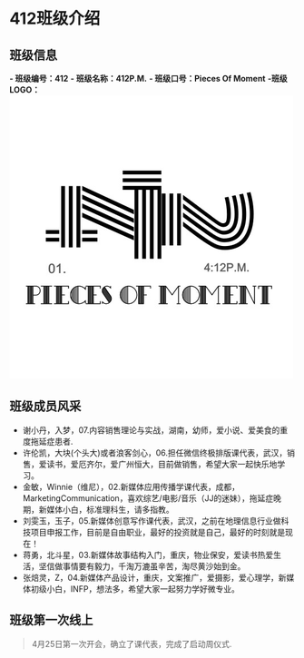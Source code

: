 # **412班级介绍**
## **班级信息**
**- 班级编号：412**
**- 班级名称：412P.M.**
**- 班级口号：Pieces Of Moment**
**-班级LOGO：![412]( https://github.com/lieke1119/412photos/blob/master/412logo.jpg)**

## **班级成员风采**
- 谢小丹，入梦，07.内容销售理论与实战，湖南，幼师，爱小说、爱美食的重度拖延症患者.
- 许伦凯，大块(个头大)或者浪客剑心，06.担任微信终极排版课代表，武汉，销售，爱读书，爱厄齐尔，爱广州恒大，目前做销售，希望大家一起快乐地学习。
- 金敏，Winnie（维尼），02.新媒体应用传播学课代表，成都，MarketingCommunication，喜欢综艺/电影/音乐（JJ的迷妹），拖延症晚期，新媒体小白，标准理科生，请多指教。
- 刘雯玉，玉子，05.新媒体创意写作课代表，武汉，之前在地理信息行业做科技项目申报工作，目前是自由职业，最好的投资就是自己，最好的时刻就是现在！
- 蒋勇，北斗星，03.新媒体故事结构入门，重庆，物业保安，爱读书热爱生活，坚信做事情要有毅力，千淘万漉虽辛苦，淘尽黄沙始到金。
- 张焙灵，Z，04.新媒体产品设计，重庆，文案推广，爱摄影，爱心理学，新媒体初级小白，INFP，想法多，希望大家一起努力学好微专业。
## **班级第一次线上**
> 4月25日第一次开会，确立了课代表，完成了启动周仪式.
